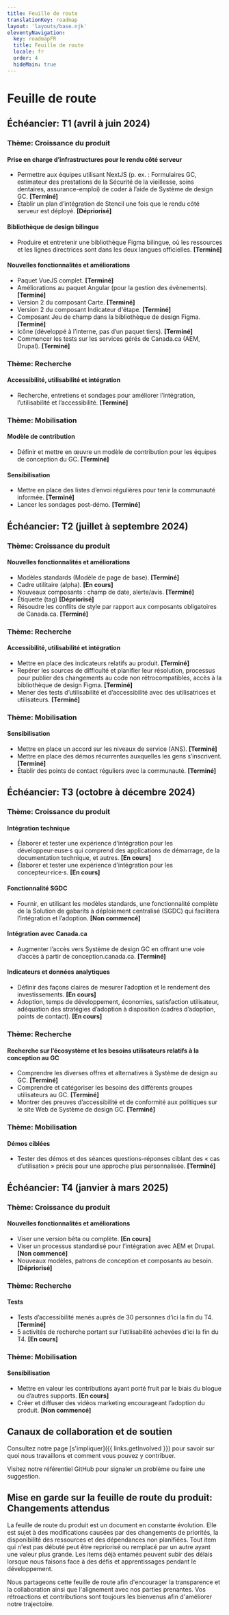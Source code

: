 ```yaml
---
title: Feuille de route
translationKey: roadmap
layout: 'layouts/base.njk'
eleventyNavigation:
  key: roadmapFR
  title: Feuille de route
  locale: fr
  order: 4
  hideMain: true
---
```


# Feuille de route
## Échéancier: T1 (avril à juin 2024) 

### Thème: Croissance du produit
#### Prise en charge d’infrastructures pour le rendu côté serveur
  - Permettre aux équipes utilisant NextJS (p. ex. : Formulaires GC, estimateur des prestations de la Sécurité de la vieillesse, soins dentaires, assurance-emploi) de coder à l’aide de Système de design GC. **[Terminé]**
  - Établir un plan d’intégration de Stencil une fois que le rendu côté serveur est déployé. **[Dépriorisé]**

#### Bibliothèque de design bilingue
  - Produire et entretenir une bibliothèque Figma bilingue, où les ressources et les lignes directrices sont dans les deux langues officielles. **[Terminé]**
#### Nouvelles fonctionnalités et améliorations
  - Paquet VueJS complet. **[Terminé]**
  - Améliorations au paquet Angular (pour la gestion des évènements). **[Terminé]**
  - Version 2 du composant Carte. **[Terminé]**
  - Version 2 du composant Indicateur d'étape. **[Terminé]**
  - Composant Jeu de champ dans la bibliothèque de design Figma. **[Terminé]**
  - Icône (développé à l’interne, pas d’un paquet tiers). **[Terminé]**
  - Commencer les tests sur les services gérés de Canada.ca (AEM, Drupal). **[Terminé]**

### Thème: Recherche
#### Accessibilité, utilisabilité et intégration
  - Recherche, entretiens et sondages pour améliorer l’intégration, l’utilisabilité et l’accessibilité. **[Terminé]**

### Thème: Mobilisation
#### Modèle de contribution
  - Définir et mettre en œuvre un modèle de contribution pour les équipes de conception du GC. **[Terminé]**
#### Sensibilisation
  - Mettre en place des listes d’envoi régulières pour tenir la communauté informée. **[Terminé]**
  - Lancer les sondages post-démo. **[Terminé]**

## Échéancier: T2 (juillet à septembre 2024) 

### Thème: Croissance du produit
#### Nouvelles fonctionnalités et améliorations
  - Modèles standards (Modèle de page de base). **[Terminé]**
  - Cadre utilitaire (alpha). **[En cours]**
  - Nouveaux composants : champ de date, alerte/avis. **[Terminé]**
  - Étiquette (tag) **[Dépriorisé]**
  - Résoudre les conflits de style par rapport aux composants obligatoires de Canada.ca. **[Terminé]**

### Thème: Recherche
#### Accessibilité, utilisabilité et intégration
  - Mettre en place des indicateurs relatifs au produit. **[Terminé]**
  - Repérer les sources de difficulté et planifier leur résolution, processus pour publier des changements au code non rétrocompatibles, accès à la bibliothèque de design Figma. **[Terminé]**
  - Mener des tests d’utilisabilité et d’accessibilité avec des utilisatrices et utilisateurs. **[Terminé]**

### Thème: Mobilisation
#### Sensibilisation
  - Mettre en place un accord sur les niveaux de service (ANS). **[Terminé]**
  - Mettre en place des démos récurrentes auxquelles les gens s’inscrivent. **[Terminé]**
  - Établir des points de contact réguliers avec la communauté. **[Terminé]**

## Échéancier: T3 (octobre à décembre 2024) 

### Thème: Croissance du produit
#### Intégration technique
  - Élaborer et tester une expérience d’intégration pour les développeur·euse·s qui comprend des applications de démarrage, de la documentation technique, et autres. **[En cours]**
  - Élaborer et tester une expérience d’intégration pour les concepteur·rice·s. **[En cours]**

#### Fonctionnalité SGDC
  - Fournir, en utilisant les modèles standards, une fonctionnalité complète de la Solution de gabarits à déploiement centralisé (SGDC) qui facilitera l’intégration et l’adoption. **[Non commencé]**
#### Intégration avec Canada.ca
  - Augmenter l’accès vers Système de design GC en offrant une voie d’accès à partir de conception.canada.ca. **[Terminé]**
#### Indicateurs et données analytiques
  - Définir des façons claires de mesurer l’adoption et le rendement des investissements. **[En cours]**
  - Adoption, temps de développement, économies, satisfaction utilisateur, adéquation des stratégies d’adoption à disposition (cadres d’adoption, points de contact). **[En cours]**

### Thème: Recherche
#### Recherche sur l’écosystème et les besoins utilisateurs relatifs à la conception au GC
  - Comprendre les diverses offres et alternatives à Système de design au GC. **[Terminé]**
  - Comprendre et catégoriser les besoins des différents groupes utilisateurs au GC. **[Terminé]**
  - Montrer des preuves d’accessibilité et de conformité aux politiques sur le site Web de Système de design GC. **[Terminé]**

### Thème: Mobilisation
#### Démos ciblées
  - Tester des démos et des séances questions-réponses ciblant des « cas d’utilisation » précis pour une approche plus personnalisée. **[Terminé]**

## Échéancier: T4 (janvier à mars 2025)

### Thème: Croissance du produit
#### Nouvelles fonctionnalités et améliorations
  - Viser une version bêta ou complète. **[En cours]**
  - Viser un processus standardisé pour l’intégration avec AEM et Drupal. **[Non commencé]**
  - Nouveaux modèles, patrons de conception et composants au besoin. **[Dépriorisé]**

### Thème: Recherche
#### Tests
  - Tests d’accessibilité menés auprès de 30 personnes d’ici la fin du T4. **[Terminé]**
  - 5 activités de recherche portant sur l’utilisabilité achevées d’ici la fin du T4. **[En cours]**

### Thème: Mobilisation
#### Sensibilisation
  - Mettre en valeur les contributions ayant porté fruit par le biais du blogue ou d’autres supports. **[En cours]**
  - Créer et diffuser des vidéos marketing encourageant l’adoption du produit. **[Non commencé]**

## Canaux de collaboration et de soutien
Consultez notre page [s'impliquer]({{ links.getInvolved }}) pour savoir sur quoi nous travaillons et comment vous pouvez y contribuer.

Visitez notre <gcds-link external href="{{ links.githubCompsIssues }}">référentiel GitHub</gcds-link> pour signaler un problème ou faire une suggestion.

## Mise en garde sur la feuille de route du produit: Changements attendus
La feuille de route du produit est un document en constante évolution. Elle est sujet à des modifications causées par des changements de priorités, la disponibilité des ressources et des dépendances non planifiées. Tout item qui n'est pas débuté peut être repriorisé ou remplacé par un autre ayant une valeur plus grande. Les items déjà entamés peuvent subir des délais lorsque nous faisons face à des défis et apprentissages pendant le développement.

Nous partageons cette feuille de route afin d'encourager la transparence et la collaboration ainsi que l'alignement avec nos parties prenantes. Vos rétroactions et contributions sont toujours les bienvenus afin d'améliorer notre trajectoire.
